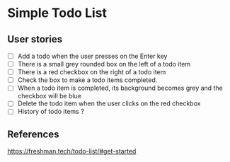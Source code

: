 # Simple Todo List

## User stories

- [ ] Add a todo when the user presses on the Enter key
- [ ] There is a small grey rounded box on the left of a todo item
- [ ] There is a red checkbox on the right of a todo item
- [ ] Check the box to make a todo items completed.
- [ ] When a todo item is completed, its background becomes grey and the checkbox will be blue
- [ ] Delete the todo item when the user clicks on the red checkbox
- [ ] History of todo items ?

## References

https://freshman.tech/todo-list/#get-started
